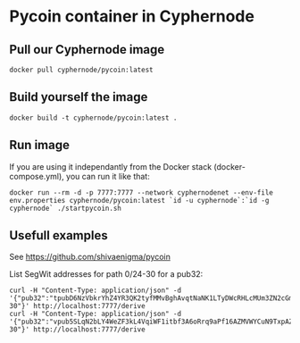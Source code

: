 # Pycoin container in Cyphernode

## Pull our Cyphernode image

```shell
docker pull cyphernode/pycoin:latest
```

## Build yourself the image

```shell
docker build -t cyphernode/pycoin:latest .
```

## Run image

If you are using it independantly from the Docker stack (docker-compose.yml), you can run it like that:

```shell
docker run --rm -d -p 7777:7777 --network cyphernodenet --env-file env.properties cyphernode/pycoin:latest `id -u cyphernode`:`id -g cyphernode` ./startpycoin.sh
```

## Usefull examples

See https://github.com/shivaenigma/pycoin

List SegWit addresses for path 0/24-30 for a pub32:

```shell
curl -H "Content-Type: application/json" -d '{"pub32":"tpubD6NzVbkrYhZ4YR3QK2tyfMMvBghAvqtNaNK1LTyDWcRHLcMUm3ZN2cGm5BS3MhCRCeCkXQkTXXjiJgqxpqXK7PeUSp86DTTgkLpcjMtpKWk","path":"0/25-30"}' http://localhost:7777/derive
curl -H "Content-Type: application/json" -d '{"pub32":"vpub5SLqN2bLY4WeZF3kL4VqiWF1itbf3A6oRrq9aPf16AZMVWYCuN9TxpAZwCzVgW94TNzZPNc9XAHD4As6pdnExBtCDGYRmNJrcJ4eV9hNqcv","path":"0/25-30"}' http://localhost:7777/derive
```
